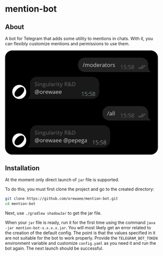 # mention-bot

## About

A bot for Telegram that adds some utility to mentions in chats. With it, you can flexibly customize mentions and permissions to use them.

![](pictures/preview.png)


## Installation

At the moment only direct launch of `jar` file is supported.

To do this, you must first clone the project and go to the created directory:

```bash
git clone https://github.com/orewaee/mention-bot.git
cd mention-bot
```

Next, use `./gradlew shadowJar` to get the jar file.

When your `jar` file is ready, run it for the first time using the command `java -jar mention-bot-x.x.x.x.jar`. You will most likely get an error related to the creation of the default config. The point is that the values specified in it are not suitable for the bot to work properly. Provide the `TELEGRAM_BOT_TOKEN` environment variable and customize `config.yaml` as you need it and run the bot again. The next launch should be successful.
